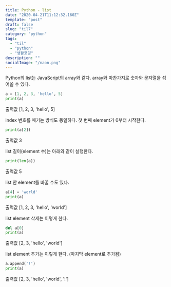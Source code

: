 ```yaml
---
title: Python - list
date: "2020-04-21T11:12:32.160Z"
template: "post"
draft: false
slug: "til7"
category: "python"
tags:
  - "til"
  - "python"
  - "생활코딩"
description: ""
socialImage: "/naon.png"
---
```


Python의 list는 JavaScript의 array와 같다. array와 마찬가지로 숫자와 문자열을 섞어쓸 수 있다.

```python
a = [1, 2, 3, 'hello', 5]
print(a)
```
출력값
[1, 2, 3, 'hello', 5]

index 번호를 매기는 방식도 동일하다. 첫 번째 element가 0부터 시작한다.

```python
print(a[2])
```
출력값
3

list 길이(element 수)는 아래와 같이 실행한다.

```python
print(len(a))
```
출력값
5

list 안 element를 바꿀 수도 있다.

```python
a[4] = 'world'
print(a)
```
출력값
[1, 2, 3, 'hello', 'world']

list element 삭제는 이렇게 한다.

```python
del a[0]
print(a)
```
출력값
[2, 3, 'hello', 'world']

list element 추가는 이렇게 한다. (마지막 element로 추가됨)

```python
a.append('!')
print(a)
```
출력값
[2, 3, 'hello', 'world', '!']